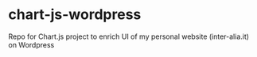 # chart-js-wordpress
Repo for Chart.js project to enrich UI of my personal website (inter-alia.it) on Wordpress
